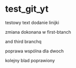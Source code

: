 # test_git_yt

testowy text
dodanie linijki

zmiana dokonana w first-btanch

and third branchq

poprawa wspólna dla dwoch

kolejny blad poprawiony
